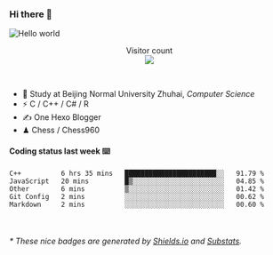 ### Hi there 👋


<img src="https://raw.githubusercontent.com/sagar-viradiya/sagar-viradiya/master/resources/banner.png" alt="Hello world">
<p align="center"> 
  Visitor count<br/>
  <img src="https://profile-counter.glitch.me/youszoe/count.svg" />
</p>

<br/>


- 🍻  Study at Beijing Normal University Zhuhai, _Computer Science_
- ⚡  C / C++ / C# / R
- ✍️  One Hexo Blogger
- ♟  Chess / Chess960 


#### Coding status last week ⌨️

<!--START_SECTION:waka-->
```text
C++          6 hrs 35 mins   ███████████████████████░░   91.79 % 
JavaScript   20 mins         █▒░░░░░░░░░░░░░░░░░░░░░░░   04.85 % 
Other        6 mins          ▒░░░░░░░░░░░░░░░░░░░░░░░░   01.42 % 
Git Config   2 mins          ░░░░░░░░░░░░░░░░░░░░░░░░░   00.62 % 
Markdown     2 mins          ░░░░░░░░░░░░░░░░░░░░░░░░░   00.60 % 
```
<!--END_SECTION:waka-->

<br/>

<center><img src="http://ghchart.rshah.org/409ba5/yousazoe" alt="" /></center>


<h6>* These nice badges are generated by <a href="https://shields.io/">Shields.io</a> and <a href="https://github.com/spencerwooo/Substats">Substats</a>.</h6>
